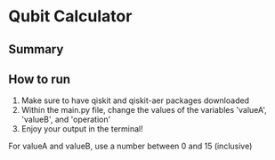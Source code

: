 # Qubit Calculator
## Summary
## How to run
1) Make sure to have qiskit and qiskit-aer packages downloaded
2) Within the main.py file, change the values of the variables 'valueA', 'valueB', and 'operation'
3) Enjoy your output in the terminal!

For valueA and valueB, use a number between 0 and 15 (inclusive)
